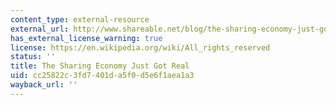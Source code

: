 ```yaml
---
content_type: external-resource
external_url: http://www.shareable.net/blog/the-sharing-economy-just-got-real
has_external_license_warning: true
license: https://en.wikipedia.org/wiki/All_rights_reserved
status: ''
title: The Sharing Economy Just Got Real
uid: cc25822c-3fd7-401d-a5f0-d5e6f1aea1a3
wayback_url: ''
---
```

